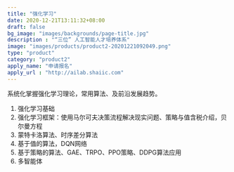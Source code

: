 ```yaml
---
title: "强化学习"
date: 2020-12-21T13:11:32+08:00
draft: false
bg_image: "images/backgrounds/page-title.jpg"
description : "“三位” 人工智能人才培养体系"
image: "images/products/product2-20201221092049.png"
type: "product"
category: "product2"
apply_name: "申请报名"
apply_url : "http://ailab.shaiic.com"
---
```


系统化掌握强化学习理论，常用算法、及前沿发展趋势。

1. 强化学习基础
2. 强化学习框架：使用马尔可夫决策流程解决现实问题、策略与值含税介绍，贝尔曼方程
3. 蒙特卡洛算法、时序差分算法
4. 基于值的算法，DQN网络
5. 基于策略的算法、GAE、TRPO、PPO策略、DDPG算法应用
6. 多智能体